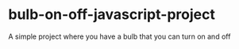 # bulb-on-off-javascript-project
A simple project where you have a bulb that you can turn on and off
